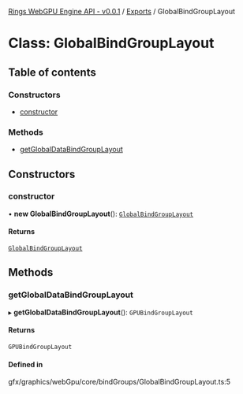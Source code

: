 [Rings WebGPU Engine API - v0.0.1](../README.md) / [Exports](../modules.md) / GlobalBindGroupLayout

# Class: GlobalBindGroupLayout

## Table of contents

### Constructors

- [constructor](GlobalBindGroupLayout.md#constructor)

### Methods

- [getGlobalDataBindGroupLayout](GlobalBindGroupLayout.md#getglobaldatabindgrouplayout)

## Constructors

### constructor

• **new GlobalBindGroupLayout**(): [`GlobalBindGroupLayout`](GlobalBindGroupLayout.md)

#### Returns

[`GlobalBindGroupLayout`](GlobalBindGroupLayout.md)

## Methods

### getGlobalDataBindGroupLayout

▸ **getGlobalDataBindGroupLayout**(): `GPUBindGroupLayout`

#### Returns

`GPUBindGroupLayout`

#### Defined in

gfx/graphics/webGpu/core/bindGroups/GlobalBindGroupLayout.ts:5
